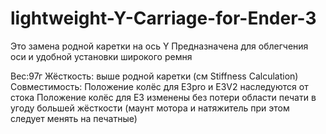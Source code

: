# lightweight-Y-Carriage-for-Ender-3
Это замена родной каретки на ось Y
Предназначена для облегчения оси и удобной установки широкого ремня

Вес:97г
Жёсткость: выше родной каретки (см Stiffness Calculation)
Совместимость:
  Положение колёс для E3pro и E3V2 наследуются от стока
  Положение колёс для E3 изменены без потери области печати в угоду большей жёсткости (маунт мотора и натяжитель при этом следует менять на печатные)



